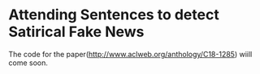 # Attending Sentences to detect Satirical Fake News
The code for the paper(http://www.aclweb.org/anthology/C18-1285) wiill come soon.
